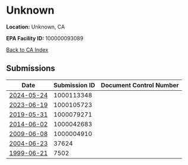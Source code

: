 # Unknown

**Location:** Unknown, CA

**EPA Facility ID:** 100000093089

[Back to CA Index](../../index.md)

## Submissions

| Date | Submission ID | Document Control Number |
|------|--------------|-------------------------|
| [2024-05-24](submissions/1000113348.md) | 1000113348 |  |
| [2023-06-19](submissions/1000105723.md) | 1000105723 |  |
| [2019-05-31](submissions/1000079271.md) | 1000079271 |  |
| [2014-06-02](submissions/1000042683.md) | 1000042683 |  |
| [2009-06-08](submissions/1000004910.md) | 1000004910 |  |
| [2004-06-23](submissions/37624.md) | 37624 |  |
| [1999-06-21](submissions/7502.md) | 7502 |  |
